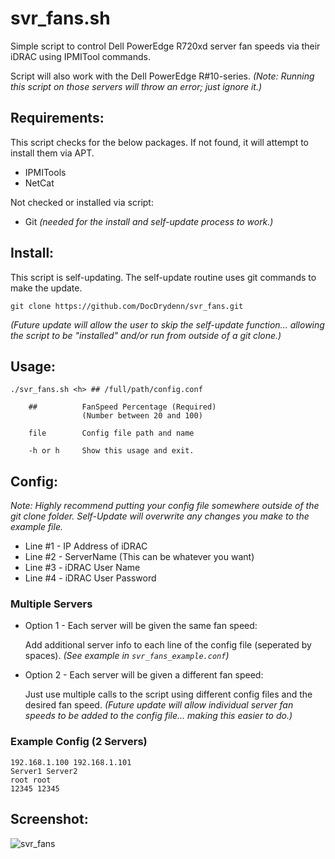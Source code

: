 # svr_fans.sh

Simple script to control Dell PowerEdge R720xd server fan speeds via their iDRAC using IPMITool commands.

Script will also work with the Dell PowerEdge R#10-series. *(Note: Running this script on those servers will throw an error; just ignore it.)*

## Requirements:
This script checks for the below packages. If not found, it will attempt to install them via APT.
- IPMITools
- NetCat

Not checked or installed via script:
- Git *(needed for the install and self-update process to work.)*

## Install:
This script is self-updating. The self-update routine uses git commands to make the update.

`git clone https://github.com/DocDrydenn/svr_fans.git`

*(Future update will allow the user to skip the self-update function... allowing the script to be "installed" and/or run from outside of a git clone.)*

## Usage:
```
./svr_fans.sh <h> ## /full/path/config.conf

    ##          FanSpeed Percentage (Required)
                (Number between 20 and 100)

    file        Config file path and name

    -h or h     Show this usage and exit.
```
 ## Config:
 *Note: Highly recommend putting your config file somewhere outside of the git clone folder. Self-Update will overwrite any changes you make to the example file.*
  
 - Line #1 - IP Address of iDRAC
 - Line #2 - ServerName (This can be whatever you want)
 - Line #3 - iDRAC User Name
 - Line #4 - iDRAC User Password
  
### Multiple Servers
  - Option 1 - Each server will be given the same fan speed:
  
    Add additional server info to each line of the config file (seperated by spaces). 
    *(See example in `svr_fans_example.conf`)*
  
  - Option 2 - Each server will be given a different fan speed:
  
    Just use multiple calls to the script using different config files and the desired fan speed.
    *(Future update will allow individual server fan speeds to be added to the config file... making this easier to do.)*

### Example Config (2 Servers)
```
192.168.1.100 192.168.1.101
Server1 Server2
root root
12345 12345
```

## Screenshot:
![svr_fans](https://user-images.githubusercontent.com/48564375/150647817-9b99cb2d-cdda-42ee-96a7-36352ef674cd.png)

